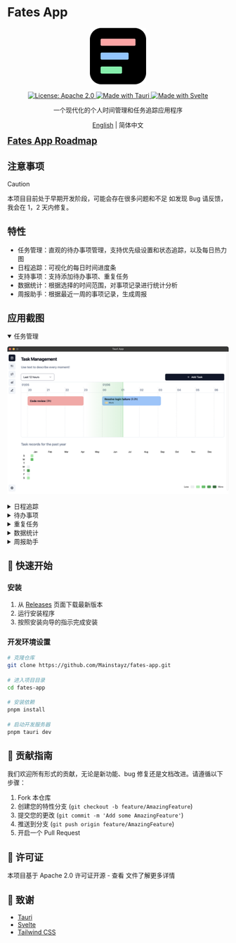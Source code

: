 # Fates App

<div align="center"><img src="./src-tauri/icons/128x128.png" alt="Fates App Logo">
</p>
<a href="https://opensource.org/licenses/Apache-2.0">
  <img src="https://img.shields.io/badge/License-Apache%202.0-blue.svg" alt="License: Apache 2.0">
</a>
<a href="https://tauri.app/">
  <img src="https://img.shields.io/badge/Made%20with-Tauri-blue" alt="Made with Tauri">
</a>
<a href="https://svelte.dev/">
  <img src="https://img.shields.io/badge/Made%20with-Svelte-orange" alt="Made with Svelte">
</a>

一个现代化的个人时间管理和任务追踪应用程序

<a href="./README_EN.md">English</a> | 简体中文

</div>

<div align="left">
<a href= "https://trello.com/invite/b/67891852b0f91cdf1ec465d9/ATTIbb1f18dd5357cbef5efa6de3dbfe274f6875B7E7/fates-app-roadmap">
<span style="font-weight: bold; font-size: 1.5em;">Fates App Roadmap</span>
</a>
</div>

## 注意事项

> [!CAUTION]
> 本项目目前处于早期开发阶段，可能会存在很多问题和不足
> 如发现 Bug 请反馈，我会在 1，2 天内修复。

## 特性

-   任务管理：直观的待办事项管理，支持优先级设置和状态追踪，以及每日热力图
-   日程追踪：可视化的每日时间进度条
-   支持事项：支持添加待办事项、重复任务
-   数据统计：根据选择的时间范围，对事项记录进行统计分析
-   周报助手：根据最近一周的事项记录，生成周报

## 应用截图

<details open>
<summary>任务管理</summary>

![task-management](./snapshots/task-management.png)

</details>

<details>
<summary>日程追踪</summary>

![time-tracking](./snapshots/time-tracking.png)

</details>

<details>
<summary>待办事项</summary>

![todo-list](./snapshots/todo-list.png)

</details>

<details>
<summary>重复任务</summary>

![repeat-task](./snapshots/repeat-task.png)

</details>

<details>
<summary>数据统计</summary>

![data-statistics](./snapshots/data-statistics.png)

</details>

<details>
<summary>周报助手</summary>

![week-report](./snapshots/week-report.png)

</details>

## 🚀 快速开始

### 安装

1. 从 [Releases](https://github.com/Mainstayz/fates-app/releases) 页面下载最新版本
2. 运行安装程序
3. 按照安装向导的指示完成安装

### 开发环境设置

```bash
# 克隆仓库
git clone https://github.com/Mainstayz/fates-app.git

# 进入项目目录
cd fates-app

# 安装依赖
pnpm install

# 启动开发服务器
pnpm tauri dev
```

## 🤝 贡献指南

我们欢迎所有形式的贡献，无论是新功能、bug 修复还是文档改进。请遵循以下步骤：

1. Fork 本仓库
2. 创建您的特性分支 (`git checkout -b feature/AmazingFeature`)
3. 提交您的更改 (`git commit -m 'Add some AmazingFeature'`)
4. 推送到分支 (`git push origin feature/AmazingFeature`)
5. 开启一个 Pull Request

## 📄 许可证

本项目基于 Apache 2.0 许可证开源 - 查看 <LICENSE> 文件了解更多详情

## 🙏 致谢

-   [Tauri](https://tauri.app/)
-   [Svelte](https://svelte.dev/)
-   [Tailwind CSS](https://tailwindcss.com/)
